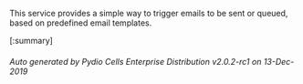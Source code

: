 






This service provides a simple way to trigger emails to be sent or queued, based on predefined email templates.

[:summary]

###### Auto generated by Pydio Cells Enterprise Distribution v2.0.2-rc1 on 13-Dec-2019
